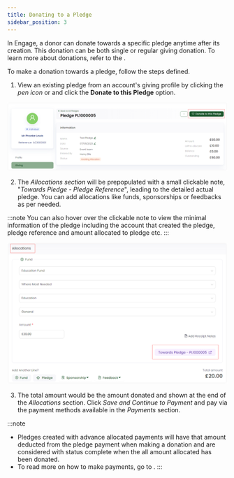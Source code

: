 ```yaml
---
title: Donating to a Pledge
sidebar_position: 3
---
```


In Engage, a donor can donate towards a specific pledge anytime after its creation. This donation can be both single or regular giving donation. To learn more about donations, refer to the <K2Link route="docs/engage/donations/" text="Donations Documentation" isInternal/>.

To make a donation towards a pledge, follow the steps defined.

1. View an existing pledge from an account's giving profile by clicking the *pen icon* or <K2Link route="docs/engage/donations/allocations/pledges/search-pledge/" text="search for an existing pledge" isInternal/> and click the **Donate to this Pledge** option. 

![Donate to a Pledge](./donate-to-pledge.png)

2. The *Allocations section* will be prepopulated with a small clickable note, "*Towards Pledge - Pledge Reference*", leading to the detailed actual pledge. You can add allocations like funds, sponsorships or feedbacks as per needed.

:::note
You can also hover over the clickable note to view the minimal information of the pledge including the account that created the pledge, pledge reference and amount allocated to pledge etc.
:::

![Allocations section](./allocations-section.png)               

3. The total amount would be the amount donated and shown at the end of the *Allocations* section. Click *Save and Continue to Payment* and pay via the payment methods available in the *Payments* section.

:::note
- Pledges created with advance allocated payments will have that amount deducted from the pledge payment when making a donation and are considered with status complete when the all amount allocated has been donated.
- To read more on how to make payments, go to <K2Link route="docs/engage/donations/payments/payment-types/" text="Payment Types and Methods Documentation" isInternal/>.
:::

